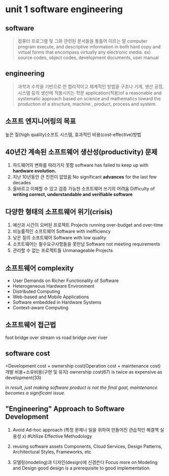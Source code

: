 unit 1 software engineering
===========================

software
--------
> 컴퓨터 프로그램 및 그와 관련된 문서들을 통틀어 이르는 말
> computer program execute, and descriptive information in both hard copy and virtual forms that encompass virtually any electronic media.
ex) <virtual forms> source codes, object codes, <hard copy> development documents, user manual

engineering
-----------
> 과학과 수학을 기반으로 한 합리적이고 체계적인 방법을 구조나 기계, 생산 공정, 시스템 등의 생산에 적용시키는 학문
> application(적용)of a reasonable and systematic approach based on science and mathematics toward the production of a structure, machine , product, process and system.

소프트 엔지니어링의 목표
-----------------------
높은 질(high quality)소프트 시스템, 효과적인 비용(cost-effective)방법

40년간 계속된 소프트웨어 생산성(productivity) 문제
----------------------------------------------------
1. 하드웨어의 변화를 따라가지 못함
   software has failed to keep up with **hardware evolution.**
2. 지난 10년동안 큰 진전이 없었음
   No significant **advances** for the last few decades
3. 올바르고 이해할 수 있고 검증 가능한 소프트웨어 쓰기의 어려움
   Difficulty of **writing correct, understandable and verifiable software**

다양한 형태의 소프트웨어 위기(crisis)
-----------------------------------
1. 예산과 시간이 오버된 프로젝트
   Projects running over-budget and over-time
2. 비능률적인 소프트웨어
   Software with inefficiency
3. 낮은 질의 소프트웨어
   Software with low quality
4. 소프트웨어는 필수요구사항들을 못만남
   Software not meeting requirements
5. 관리할 수 없는 프로젝트들
   Unmanageable Projects

소프트웨어 complexity
--------------------
* User Demands on Richer Functionality of Software 
* Heterogeneous Hardware Environment 
* Distributed Computing 
* Web-based and Mobile Applications 
* Software embedded in Hardware Systems 
* Context-aware Computing

소프트웨어 접근법
---------------
foot bridge over stream vs road bridge over river

software cost
-------------
=Development cost + ownership cost(Operation cost + maintenance cost)
개발 비용+소유비용(구현 및 유지)
ownership cost(67) is twice as expensive as development(33)

*in result, just making software product is not the final goal, maintenance becomes a significant issue.*

"Engineering" Approach to Software Development
----------------------------------------------
1. Avoid Ad-hoc approach (특정 문제나 일을 위하여 만들어진 관습적인 해결책 실용성 x)
  #Utilize Effective Methodology

2. reusing software assets
   Components, Cloud Services, Design Patterns, Architectural Styles, Frameworks, etc

3. 모델링(modeling)과 디자인(design)에 신경쓴다
   Focus more on Modeling and Design
   good design is a prerequisite to good implementation.

